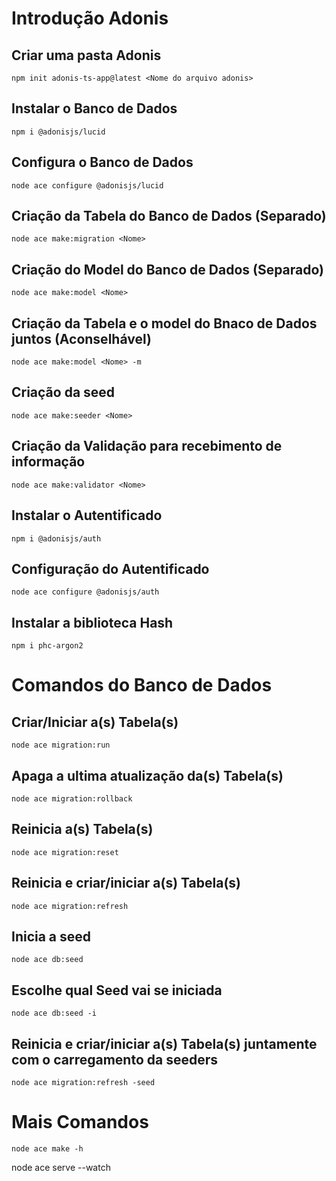 # Introdução Adonis

## Criar uma pasta Adonis
    npm init adonis-ts-app@latest <Nome do arquivo adonis>
    
## Instalar o Banco de Dados
    npm i @adonisjs/lucid
    
## Configura o Banco de Dados
    node ace configure @adonisjs/lucid
    
## Criação da Tabela do Banco de Dados (Separado)
    node ace make:migration <Nome>

## Criação do Model do Banco de Dados (Separado)
    node ace make:model <Nome>
    
## Criação da Tabela e o model do Bnaco de Dados juntos (Aconselhável)
    node ace make:model <Nome> -m
    
## Criação da seed
    node ace make:seeder <Nome>
    
    
## Criação da Validação para recebimento de informação
    node ace make:validator <Nome>
    
## Instalar o Autentificado
    npm i @adonisjs/auth
    
## Configuração do Autentificado
    node ace configure @adonisjs/auth
   
## Instalar a biblioteca Hash
    npm i phc-argon2
    
# Comandos do Banco de Dados
## Criar/Iniciar a(s) Tabela(s)
    node ace migration:run
    
## Apaga a ultima atualização da(s) Tabela(s)
    node ace migration:rollback
    
## Reinicia a(s) Tabela(s)
    node ace migration:reset
    
## Reinicia e criar/iniciar a(s) Tabela(s)
    node ace migration:refresh
    
## Inicia a seed
    node ace db:seed
    
## Escolhe qual Seed vai se iniciada
    node ace db:seed -i
    
## Reinicia e criar/iniciar a(s) Tabela(s) juntamente com o carregamento da seeders
    node ace migration:refresh -seed
  
# Mais Comandos
    node ace make -h

 node ace serve --watch
